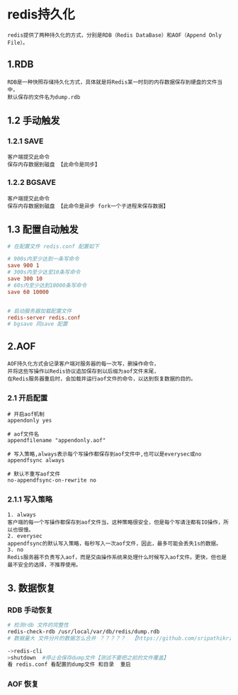 # redis持久化
```
redis提供了两种持久化的方式，分别是RDB（Redis DataBase）和AOF（Append Only File）。
```

## 1.RDB
```
RDB是一种快照存储持久化方式，具体就是将Redis某一时刻的内存数据保存到硬盘的文件当中，
默认保存的文件名为dump.rdb
```
## 1.2 手动触发
### 1.2.1 SAVE  
```
客户端提交此命令
保存内存数据到磁盘 【此命令是同步】
```
### 1.2.2 BGSAVE  
```
客户端提交此命令
保存内存数据到磁盘 【此命令是异步 fork一个子进程来保存数据】
```
## 1.3 配置自动触发

```conf
# 在配置文件 redis.conf 配置如下

# 900s内至少达到一条写命令
save 900 1
# 300s内至少达至10条写命令
save 300 10
# 60s内至少达到10000条写命令
save 60 10000


# 启动服务器加载配置文件
redis-server redis.conf
# bgsave 同save 配置

```

## 2.AOF

```
AOF持久化方式会记录客户端对服务器的每一次写，删操作命令，
并将这些写操作以Redis协议追加保存到以后缀为aof文件末尾，
在Redis服务器重启时，会加载并运行aof文件的命令，以达到恢复数据的目的。
```
### 2.1 开启配置

```
# 开启aof机制
appendonly yes

# aof文件名
appendfilename "appendonly.aof"

# 写入策略,always表示每个写操作都保存到aof文件中,也可以是everysec或no
appendfsync always

# 默认不重写aof文件
no-appendfsync-on-rewrite no

```

### 2.1.1 写入策略
```
1. always
客户端的每一个写操作都保存到aof文件当，这种策略很安全，但是每个写请注都有IO操作，所以也很慢。
2. everysec
appendfsync的默认写入策略，每秒写入一次aof文件，因此，最多可能会丢失1s的数据。
3. no
Redis服务器不负责写入aof，而是交由操作系统来处理什么时候写入aof文件。更快，但也是最不安全的选择，不推荐使用。

```

## 3. 数据恢复

### RDB 手动恢复
```bash
# 检测rdb 文件的完整性 
redis-check-rdb /usr/local/var/db/redis/dump.rdb
# 数据量大 文件分片的数据怎么合并 ？？？？？  【https://github.com/sripathikrishnan/redis-rdb-tools】

->redis-cli
>shutdown  #停止会保存dump文件【测试不要把之前的文件覆盖】
看 redis.conf 看配置的dump文件 和目录  重启

```

### AOF 恢复







